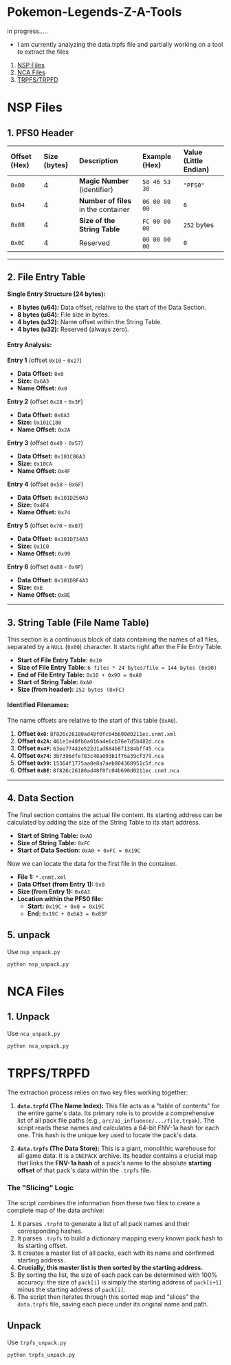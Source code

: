 # Pokemon-Legends-Z-A-Tools
in progress.....
* I am currently analyzing the data.trpfs file and partially working on a tool to extract the files

1. [NSP Files](https://github.com/zbirow/Pokemon-Legends-Z-A-Tools?tab=readme-ov-file#nsp-files)
2. [NCA Files](https://github.com/zbirow/Pokemon-Legends-Z-A-Tools?tab=readme-ov-file#nca-files)
3. [TRPFS/TRPFD](https://github.com/zbirow/Pokemon-Legends-Z-A-Tools?tab=readme-ov-file#trpfstrpfd)


# **NSP Files**

## 1. PFS0 Header

| Offset (Hex) | Size (bytes) | Description | Example (Hex) | Value (Little Endian) |
| :--- | :--- | :--- | :--- | :--- |
| `0x00` | 4 | **Magic Number** (identifier) | `50 46 53 30` | `"PFS0"` |
| `0x04` | 4 | **Number of files** in the container | `06 00 00 00` | `6` |
| `0x08` | 4 | **Size of the String Table** | `FC 00 00 00` | `252` bytes |
| `0x0C` | 4 | Reserved | `00 00 00 00` | `0` |

---

## 2. File Entry Table

**Single Entry Structure (24 bytes):**
*   **8 bytes (u64):** Data offset, relative to the start of the Data Section.
*   **8 bytes (u64):** File size in bytes.
*   **4 bytes (u32):** Name offset within the String Table.
*   **4 bytes (u32):** Reserved (always zero).

#### Entry Analysis:

**Entry 1** (offset `0x10` - `0x27`)
*   **Data Offset:** `0x0`
*   **Size:** `0x6A3`
*   **Name Offset:** `0x0`

**Entry 2** (offset `0x28` - `0x3F`)
*   **Data Offset:** `0x6A3`
*   **Size:** `0x101C180`
*   **Name Offset:** `0x2A`

**Entry 3** (offset `0x40` - `0x57`)
*   **Data Offset:** `0x101C86A3`
*   **Size:** `0x10CA`
*   **Name Offset:** `0x4F`

**Entry 4** (offset `0x58` - `0x6F`)
*   **Data Offset:** `0x101D250A3`
*   **Size:** `0x4E4`
*   **Name Offset:** `0x74`

**Entry 5** (offset `0x70` - `0x87`)
*   **Data Offset:** `0x101D734A3`
*   **Size:** `0x1C0`
*   **Name Offset:** `0x99`

**Entry 6** (offset `0x88` - `0x9F`)
*   **Data Offset:** `0x101D8F4A3`
*   **Size:** `0xE`
*   **Name Offset:** `0xBE`

---

## 3. String Table (File Name Table)

This section is a continuous block of data containing the names of all files, separated by a `NULL` (`0x00`) character. It starts right after the File Entry Table.

*   **Start of File Entry Table:** `0x10`
*   **Size of File Entry Table:** `6 files * 24 bytes/file = 144 bytes (0x90)`
*   **End of File Entry Table:** `0x10 + 0x90 = 0xA0`
*   **Start of String Table:** `0xA0`
*   **Size (from header):** `252 bytes (0xFC)`

#### Identified Filenames:

The name offsets are relative to the start of this table (`0xA0`).

1.  **Offset `0x0`:** `8f826c26180ad48f0fc04b690d0211ec.cnmt.xml`
2.  **Offset `0x2A`:** `461e1e40fb6a016a4e6cb76e7d5b482d.nca`
3.  **Offset `0x4F`:** `63ee77442e522d1ad684b6f1384bff45.nca`
4.  **Offset `0x74`:** `3b7396dfe703c48a093b1f76a39cf379.nca`
5.  **Offset `0x99`:** `15364f1775aa8e8a7aeb804368951c5f.nca`
6.  **Offset `0xBE`:** `8f826c26180ad48f0fc04b690d0211ec.cnmt.nca`

---

## 4. Data Section

The final section contains the actual file content. Its starting address can be calculated by adding the size of the String Table to its start address.

*   **Start of String Table:** `0xA0`
*   **Size of String Table:** `0xFC`
*   **Start of Data Section:** `0xA0 + 0xFC = 0x19C`

Now we can locate the data for the first file in the container.

*   **File 1:** `*.cnmt.xml`
*   **Data Offset (from Entry 1):** `0x0`
*   **Size (from Entry 1):** `0x6A3`
*   **Location within the PFS0 file:**
    *   **Start:** `0x19C + 0x0 = 0x19C`
    *   **End:** `0x19C + 0x6A3 = 0x83F`


## 5. unpack

Use `nsp_unpack.py`

`python nsp_unpack.py`


# NCA Files

## 1. Unpack

Use `nca_unpack.py`

`python nca_unpack.py`


# TRPFS/TRPFD

The extraction process relies on two key files working together:

1.  **`data.trpfd` (The Name Index):** This file acts as a "table of contents" for the entire game's data. Its primary role is to provide a comprehensive list of all pack file paths (e.g., `arc/ai_influence/.../file.trpak`). The script reads these names and calculates a 64-bit FNV-1a hash for each one. This hash is the unique key used to locate the pack's data.

2.  **`data.trpfs` (The Data Store):** This is a giant, monolithic warehouse for all game data. It is a `ONEPACK` archive. Its header contains a crucial map that links the **FNV-1a hash** of a pack's name to the absolute **starting offset** of that pack's data within the `.trpfs` file.

### The "Slicing" Logic

The script combines the information from these two files to create a complete map of the data archive:

1.  It parses `.trpfd` to generate a list of all pack names and their corresponding hashes.
2.  It parses `.trpfs` to build a dictionary mapping every known pack hash to its starting offset.
3.  It creates a master list of all packs, each with its name and confirmed starting address.
4.  **Crucially, this master list is then sorted by the starting address.**
5.  By sorting the list, the size of each pack can be determined with 100% accuracy: the size of `pack[i]` is simply the starting address of `pack[i+1]` minus the starting address of `pack[i]`.
6.  The script then iterates through this sorted map and "slices" the `data.trpfs` file, saving each piece under its original name and path.

## Unpack

Use `trpfs_unpack.py`

`python trpfs_unpack.py`
